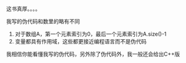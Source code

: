 这书真厚。。。。

我写的伪代码和数里的略有不同

1. 对于数组A，第一个元素索引为0，最后一个元素索引为A.size()-1
2. 变量都具有作用域，这些都更接近编程语言而不是伪代码

我相信你能看懂我写的伪代码，另外除了伪代码外，我一般还会给出C++版